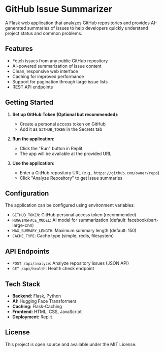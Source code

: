 
# GitHub Issue Summarizer

A Flask web application that analyzes GitHub repositories and provides AI-generated summaries of issues to help developers quickly understand project status and common problems.

## Features

- Fetch issues from any public GitHub repository
- AI-powered summarization of issue content
- Clean, responsive web interface
- Caching for improved performance
- Support for pagination through large issue lists
- REST API endpoints

## Getting Started

1. **Set up GitHub Token (Optional but recommended):**
   - Create a personal access token on GitHub
   - Add it as `GITHUB_TOKEN` in the Secrets tab

2. **Run the application:**
   - Click the "Run" button in Replit
   - The app will be available at the provided URL

3. **Use the application:**
   - Enter a GitHub repository URL (e.g., `https://github.com/owner/repo`)
   - Click "Analyze Repository" to get issue summaries

## Configuration

The application can be configured using environment variables:

- `GITHUB_TOKEN`: GitHub personal access token (recommended)
- `HUGGINGFACE_MODEL`: AI model for summarization (default: facebook/bart-large-cnn)
- `MAX_SUMMARY_LENGTH`: Maximum summary length (default: 150)
- `CACHE_TYPE`: Cache type (simple, redis, filesystem)

## API Endpoints

- `POST /api/analyze`: Analyze repository issues (JSON API)
- `GET /api/health`: Health check endpoint

## Tech Stack

- **Backend:** Flask, Python
- **AI:** Hugging Face Transformers
- **Caching:** Flask-Caching
- **Frontend:** HTML, CSS, JavaScript
- **Deployment:** Replit

## License

This project is open source and available under the MIT License.
